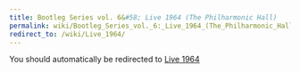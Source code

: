 ```yaml
---
title: Bootleg Series vol. 6&#58; Live 1964 (The Philharmonic Hall)
permalink: wiki/Bootleg_Series_vol._6:_Live_1964_(The_Philharmonic_Hall)/
redirect_to: /wiki/Live_1964/
---
```


You should automatically be redirected to [Live 1964](/wiki/Live_1964/)
